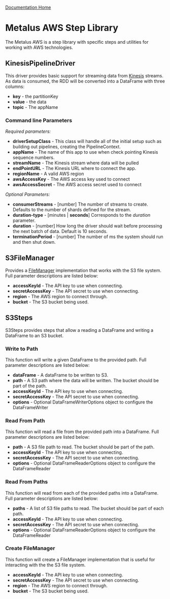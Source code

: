 [Documentation Home](../docs/readme.md)

# Metalus AWS Step Library
The Metalus AWS is a step library with specific steps and utilities for working with AWS technologies.

## KinesisPipelineDriver
This driver provides basic support for streaming data from [Kinesis](https://aws.amazon.com/kinesis/) streams. As data
is consumed, the RDD will be converted into a DataFrame with three columns:

* **key** - the partitionKey
* **value** - the data
* **topic** - The appName

### Command line Parameters
*Required parameters:*
* **driverSetupClass** - This class will handle all of the initial setup such as building out pipelines, creating the PipelineContext.
* **appName** - The name of this app to use when check pointing Kinesis sequence numbers.
* **streamName** - The Kinesis stream where data will be pulled
* **endPointURL** - The Kinesis URL where to connect the app.
* **regionName** - A valid AWS region
* **awsAccessKey** - The AWS access key used to connect
* **awsAccessSecret** - The AWS access secret used to connect

*Optional Parameters:*
* **consumerStreams** - [number] The number of streams to create. Defaults to the number of shards defined for the stream.
* **duration-type** - [minutes | **seconds**] Corresponds to the *duration* parameter.
* **duration** - [number] How long the driver should wait before processing the next batch of data. Default is 10 seconds.
* **terminationPeriod** - [number] The number of ms the system should run and then shut down. 

## S3FileManager
Provides a [FileManager](../metalus-core/docs/filemanager.md) implementation that works with the S3 file system.  Full
parameter descriptions are listed below:

* **accessKeyId** - The API key to use when connecting.
* **secretAccessKey** - The API secret to use when connecting.
* **region** - The AWS region to connect through.
* **bucket** - The S3 bucket being used.

## S3Steps
S3Steps provides steps that allow a reading a DataFrame and writing a DataFrame to an S3 bucket.

### Write to Path
This function will write a given DataFrame to the provided path. Full parameter descriptions are listed below:

* **dataFrame** - A dataFrame to be written to S3.
* **path** - A S3 path where the data will be written. The bucket should be part of the path.
* **accessKeyId** - The API key to use when connecting.
* **secretAccessKey** - The API secret to use when connecting.
* **options** - Optional DataFrameWriterOptions object to configure the DataFrameWriter

### Read From Path
This function will read a file from the provided path into a DataFrame. Full parameter descriptions are listed below:

* **path** - A S3 file path to read. The bucket should be part of the path.
* **accessKeyId** - The API key to use when connecting.
* **secretAccessKey** - The API secret to use when connecting.
* **options** - Optional DataFrameReaderOptions object to configure the DataFrameReader

### Read From Paths
This function will read from each of the provided paths into a DataFrame. Full parameter descriptions are listed below:

* **paths** - A list of S3 file paths to read. The bucket should be part of each path.
* **accessKeyId** - The API key to use when connecting.
* **secretAccessKey** - The API secret to use when connecting.
* **options** - Optional DataFrameReaderOptions object to configure the DataFrameReader

### Create FileManager
This function will create a FileManager implementation that is useful for interacting with the the S3 file system.

* **accessKeyId** - The API key to use when connecting.
* **secretAccessKey** - The API secret to use when connecting.
* **region** - The AWS region to connect through.
* **bucket** - The S3 bucket being used.

